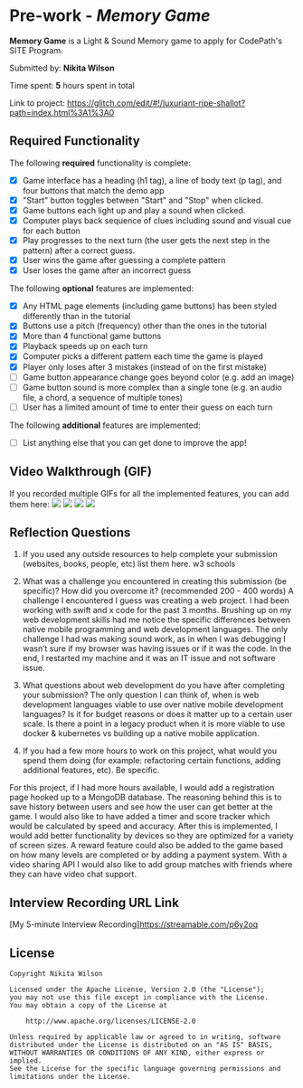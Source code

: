 # Pre-work - *Memory Game*

**Memory Game** is a Light & Sound Memory game to apply for CodePath's SITE Program. 

Submitted by: **Nikita Wilson**

Time spent: **5** hours spent in total

Link to project: https://glitch.com/edit/#!/luxuriant-ripe-shallot?path=index.html%3A1%3A0

## Required Functionality

The following **required** functionality is complete:

* [x] Game interface has a heading (h1 tag), a line of body text (p tag), and four buttons that match the demo app
* [x] "Start" button toggles between "Start" and "Stop" when clicked. 
* [x] Game buttons each light up and play a sound when clicked. 
* [x] Computer plays back sequence of clues including sound and visual cue for each button
* [x] Play progresses to the next turn (the user gets the next step in the pattern) after a correct guess. 
* [x] User wins the game after guessing a complete pattern
* [x] User loses the game after an incorrect guess

The following **optional** features are implemented:

* [x] Any HTML page elements (including game buttons) has been styled differently than in the tutorial
* [x] Buttons use a pitch (frequency) other than the ones in the tutorial
* [x] More than 4 functional game buttons
* [x] Playback speeds up on each turn
* [x] Computer picks a different pattern each time the game is played
* [x] Player only loses after 3 mistakes (instead of on the first mistake)
* [ ] Game button appearance change goes beyond color (e.g. add an image)
* [ ] Game button sound is more complex than a single tone (e.g. an audio file, a chord, a sequence of multiple tones)
* [ ] User has a limited amount of time to enter their guess on each turn

The following **additional** features are implemented:

- [ ] List anything else that you can get done to improve the app!

## Video Walkthrough (GIF)

If you recorded multiple GIFs for all the implemented features, you can add them here:
![](gif1-link-here)
![](gif2-link-here)
![](gif3-link-here)
![](gif4-link-here)

## Reflection Questions
1. If you used any outside resources to help complete your submission (websites, books, people, etc) list them here. 
w3 schools


2. What was a challenge you encountered in creating this submission (be specific)? How did you overcome it? (recommended 200 - 400 words) 
A challenge I encountered I guess was creating a web project. I had been working with swift and x code for the past 3 months. Brushing up on my web development skills had me notice the specific differences between native mobile programming and web development languages. The only challenge I had was making sound work, as in when I was debugging I wasn’t sure if my browser was having issues or if it was the code. In the end, I restarted my machine and it was an IT issue and not software issue.




3. What questions about web development do you have after completing your submission? 
The only question I can think of,  when is web development languages viable to use over native mobile development languages? Is it for budget reasons or does it matter up to a certain user scale. Is there a point in a legacy product when it is more viable to use docker & kubernetes vs building up a native mobile application.

4. If you had a few more hours to work on this project, what would you spend them doing (for example: refactoring certain functions, adding additional features, etc). Be specific. 

For this project, if I had more hours available, I would add a registration page hooked up to a MongoDB database. The reasoning behind this is to save history between users and see how the user can get better at the game. I would also like to have added a timer and score tracker which would be calculated by speed and accuracy. After this is implemented, I would add better functionality by devices so they are optimized for a variety of screen sizes. A reward feature could also be added to the game based on how many levels are completed or by adding a payment system. With a video sharing API I would also like to add group matches with friends where they can have video chat support.



## Interview Recording URL Link

[My 5-minute Interview Recording]https://streamable.com/p6y2oq


## License

    Copyright Nikita Wilson

    Licensed under the Apache License, Version 2.0 (the "License");
    you may not use this file except in compliance with the License.
    You may obtain a copy of the License at

        http://www.apache.org/licenses/LICENSE-2.0

    Unless required by applicable law or agreed to in writing, software
    distributed under the License is distributed on an "AS IS" BASIS,
    WITHOUT WARRANTIES OR CONDITIONS OF ANY KIND, either express or implied.
    See the License for the specific language governing permissions and
    limitations under the License.
